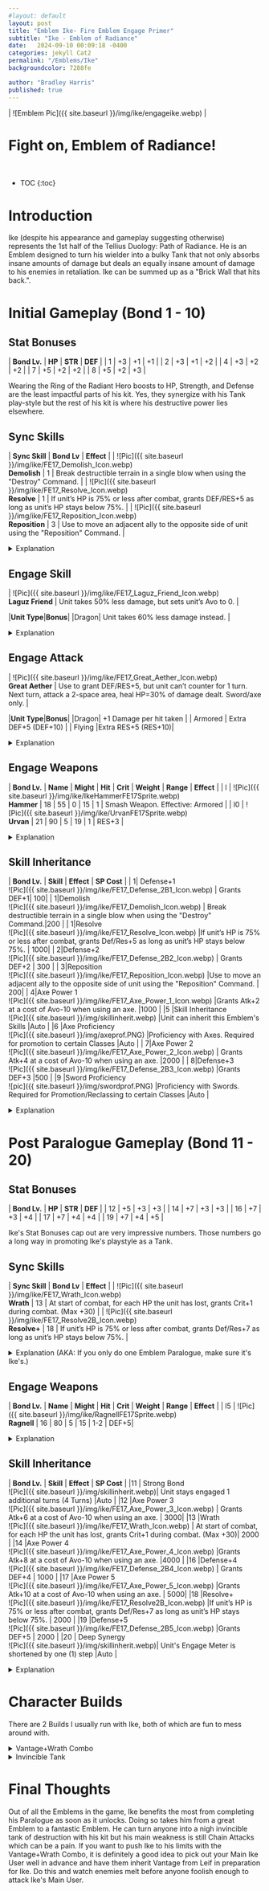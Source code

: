 ```yaml
---
#layout: default
layout: post
title: "Emblem Ike- Fire Emblem Engage Primer"
subtitle: "Ike - Emblem of Radiance"
date:   2024-09-10 00:09:18 -0400
categories: jekyll Cat2
permalink: "/Emblems/Ike"
backgroundcolor: 7288fe

author: "Bradley Harris"
published: true
---
```

 



| ![Emblem Pic]({{ site.baseurl }}/img/ike/engageike.webp) |

 <h1> <div class="evocation"> Fight on, Emblem of Radiance! </div> </h1>
<br>


* TOC
{:toc}





# **Introduction**

Ike (despite his appearance and gameplay suggesting otherwise) represents the 1st half of the Tellius Duology: Path of Radiance. He is an Emblem designed to turn his wielder into a bulky Tank that not only absorbs insane amounts of damage but deals an equally insane amount of damage to his enemies in retaliation. Ike can be summed up as a "Brick Wall that hits back.".

# **Initial Gameplay (Bond 1 - 10)** 

## Stat Bonuses

| **Bond Lv.** | **HP** | **STR** | **DEF** |
| 1 | +3 | +1 | +1 |
| 2 | +3 | +1 | +2 |
| 4 | +3 | +2 | +2 |
| 7 | +5 | +2 | +2 |
| 8 | +5 | +2 | +3 |

Wearing the Ring of the Radiant Hero boosts to HP, Strength, and Defense are the least impactful parts of his kit. Yes, they synergize with his Tank play-style but the rest of his kit is where his destructive power lies elsewhere.

## Sync Skills

| **Sync Skill** | **Bond Lv** | **Effect** |
| ![Pic]({{ site.baseurl }}/img/ike/FE17_Demolish_Icon.webp) <br> **Demolish** | 1 | Break destructible terrain in a single blow when using the "Destroy" Command. | 
| ![Pic]({{ site.baseurl }}/img/ike/FE17_Resolve_Icon.webp) <br> **Resolve** | 1 | If unit’s HP is 75% or less after combat, grants DEF/RES+5 as long as unit’s HP stays below 75%. |
| ![Pic]({{ site.baseurl }}/img/ike/FE17_Reposition_Icon.webp) <br> **Reposition** | 3 | Use to move an adjacent ally to the opposite side of unit using the "Reposition" Command. |

<details>
<summary> Explanation </summary>

Like the Azure Twins, Ike has two Bond 1 Sync Skills and both are inheritable. <br><br>

<b>Demolish</b> is useful for breaking down destructible terrain as it ignores their HP. However, Demolish is a skill that mostly sees use in the Chapter you obtain Ike. Outside of that Chapter, destructible terrain is rare in Engage. <br><br>

<b>Resolve</b>, however, is much more useful. While it's nowhere near as crazy as it was in Ike's home game, that boost to Defense and Resistance synergizes well with Ike's Engage Skill. That 75% or less HP threshold is easier to hit than you'd think so don't be surprised if Resolve is constantly active. <br><br>

<b>Reposition</b> is like Roy's Advance as it's a simple but useful mobility tool. In practice, by moving an ally to the opposite side of the user, that ally has effectively moved an extra 2 spaces. <br><br>

</details>
 
## Engage Skill

| ![Pic]({{ site.baseurl }}/img/ike/FE17_Laguz_Friend_Icon.webp) <br> **Laguz Friend** | Unit takes 50% less damage, but sets unit’s Avo to 0. |


|**Unit Type**|**Bonus**|
|Dragon| Unit takes 60% less damage instead. |

<details>
<summary> Explanation </summary>

Unlike other Emblems, Engaging with Ike radically changes the play style of his wearer because Laguz Friend will be active. This skill requires some context to fully understand the pros and cons. <br><br>

1) When the skill says "<b>Unit takes 1/2 Damage</b>" what it means is that the damage an enemy would inflict on you is calculated normally and THEN is cut in half. <br><br>

2) Your Avoid being set to 0 doesn't mean that you can't dodge attacks at all. What it means is that if an enemy has a Hit Rate below 100%, there is a chance (however small) that Ike's user can dodge. <br><br>

Having every attack only half as hard means Ike's Users can take on twice as many enemies as they normally would. If you have a unit with good base Defence and Resistance combined with the effects of Resolve, they could potentially stand up to both Physical and Magical enemies with an impressive amount of bulk. This is also great as you want to draw in as many enemies as possible because of Ike's Engage Attack. <br><br>

The main weakness of Laguz Friend is <b>Chain Attacks</b>. As a reminder, Chain Attacks are performed by Backup Units that deal a fixed 10% of the target's HP with an 80% accuracy. Because Chain Attacks deal a fixed amount of damage, ignoring your Defense/Resistance Stats, Laguz Friend can't do anything about that. So be careful that your Ike User is Chain Attacked to death. But fear not as there is a way to block Chain Attacks using a Sync Skill from an Emblem you get not too long after obtaining Ike. 

</details>

## Engage Attack

| ![Pic]({{ site.baseurl }}/img/ike/FE17_Great_Aether_Icon.webp) <br> **Great Aether**  | Use to grant DEF/RES+5, but unit can’t counter for 1 turn. Next turn, attack a 2-space area, heal HP=30% of damage dealt. Sword/axe only. |


|**Unit Type**|**Bonus**|
|Dragon| +1 Damage per hit taken |
| Armored | Extra DEF+5 (DEF+10) |
| Flying |Extra RES+5 (RES+10)|

<details>
<summary> Explanation </summary>

The main idea behind <b>Great Aether</b> is that it turns Ike's User into a Time Bomb that detonates after 1 Turn. Therefore, the best use of Great Aether is running into a horde of enemies, digging in for the Enemy Phase, and then retaliating with extreme prejudice the following turn. You might think that not being able to counterattack enemies for 1 Turn is a pain but if use the right weapons, Great Aether's detonation on the following turn MORE than makes up for it. <br><br>

Now you may be thinking that it would be suicide to have a single unit charge head-first into enemy lines but remember, to use Great Aether, you have to be Engaged with Ike in the first place which means Laguz Friend will also be active which stacks with not only the +5 DEF and RES Great Aether grants you but also Resolve (once your HP gets low enough) and Ike's passive stat bonuses. Don't be surprised if you barely take any damage while charging up Great Aether. Besides, any damage you would take will be healed by Great Aether anyway. <br><br>

Great Aether is an Engage Attack that benefits the most from using Smash Weapons. If you want Great Aether to hit as hard as possible, use a Steel or Silver Greataxe as those weapons have an INSANE base Might of 26 and 32 respectively. If Ike's User has a high Strength Stat combined with a Greataxe, usually nothing sort of Armored Enemies are going to survive this.  <br><br>

For maximum effect, you'll want to position Ike's User in an open area to draw as many enemies as possible. Ideally, Great Aether will cover the range depicted in the diagram below. <br><br>

Even if Ike's User can't use high-power Axes normally, don't fret. Ike has them covered with his Engage Weapons. 

</details>

## Engage Weapons 

| **Bond Lv.** | **Name** | **Might** | **Hit** | **Crit** | **Weight** | **Range** | **Effect** |
| l | ![Pic]({{ site.baseurl }}/img/ike/IkeHammerFE17Sprite.webp) <br> **Hammer** | 18 | 55 | 0 | 15 | 1 | Smash Weapon. Effective: Armored |
| l0 | ![Pic]({{ site.baseurl }}/img/ike/UrvanFE17Sprite.webp) <br> **Urvan** | 21 | 90 | 5 | 19 | 1 | RES+3 |

<details>
<summary> Explanation </summary>

Ike's Engage Weapons follows the theme of "<b>Really Strong but also Really Heavy</b>". Ike's Engage Weapons are some of the heaviest in the game. This means that the majority of your army will have trouble double attacking with these weapons but their Might makes up for it. <br><br>

The <b>Hammer</b> is a weapon that may seem out of place but if you're familiar with memes in the Fire Emblem Community about Ike and his infamous rival, The Black Knight, you'll know why they put this weapon on Ike. Memes aside, unlike Lyn's Killer Bow, Ike's Hammer is very different from a regular Hammer. For one, it's a Smash Weapon meaning it can't double and you attack last if you initiate combat. To make up for this, it has double the Might as a regular Hammer. <br><br>

<b>Urvan</b> at Bond 10 has the honor of being the strongest non-Smash Axe in the game. 21 Might is insane and is a good substitute for Greataxes when using Great Aether. Even if you're using it in regular combat, that accuracy means it won't have a hard time hitting foes. 19 Weight is a bit excessive but its other traits make it a fair trade-off, including the boost to Resistance to stack with Ike's other defensive bonuses. 

</details>


## Skill Inheritance 

| **Bond Lv.** | **Skill** | **Effect** | **SP Cost** |
| 1| Defense+1 <br> ![Pic]({{ site.baseurl }}/img/ike/FE17_Defense_2B1_Icon.webp) | Grants DEF+1| 100|
| 1|Demolish <br> ![Pic]({{ site.baseurl }}/img/ike/FE17_Demolish_Icon.webp) | Break destructible terrain in a single blow when using the "Destroy" Command.|200 |
| 1|Resolve <br> ![Pic]({{ site.baseurl }}/img/ike/FE17_Resolve_Icon.webp) |If unit’s HP is 75% or less after combat, grants Def/Res+5 as long as unit’s HP stays below 75%. | 1000|
| 2|Defense+2 <br> ![Pic]({{ site.baseurl }}/img/ike/FE17_Defense_2B2_Icon.webp) | Grants DEF+2 | 300 |
| 3|Reposition <br> ![Pic]({{ site.baseurl }}/img/ike/FE17_Reposition_Icon.webp) |Use to move an adjacent ally to the opposite side of unit using the "Reposition" Command. | 200|
| 4|Axe Power 1 <br> ![Pic]({{ site.baseurl }}/img/ike/FE17_Axe_Power_1_Icon.webp) |Grants Atk+2 at a cost of Avo-10 when using an axe.	 |1000 |
|5 |Skill Inheritance <br> ![Pic]({{ site.baseurl }}/img/skillinherit.webp) |Unit can inherit this Emblem's Skills |Auto |
|6 |Axe Proficiency <br> ![Pic]({{ site.baseurl }}/img/axeprof.PNG) |Proficiency with Axes. Required for promotion to certain Classes |Auto |
| 7|Axe Power 2 <br> ![Pic]({{ site.baseurl }}/img/ike/FE17_Axe_Power_2_Icon.webp) | Grants Atk+4 at a cost of Avo-10 when using an axe.	|2000 |
| 8|Defense+3 <br> ![Pic]({{ site.baseurl }}/img/ike/FE17_Defense_2B3_Icon.webp) |Grants DEF+3 |500 |
|9 |Sword Proficiency <br> ![pic]({{ site.baseurl }}/img/swordprof.PNG) |Proficiency with Swords. Required for Promotion/Reclassing to certain Classes |Auto |

<details>
<summary> Explanation </summary>

Ike's inheritance is reasonably priced across the board which is fitting for someone like him. <br><br>

As I stated before, destructible terrain isn't that common in Engage so <b>Demolish</b> can be safely ignored for other skills. Just having Demolish on Ike's main user as a Sync Skill is enough. <br><br>

<b>Resolve</b> might be worth inheriting on units that see a lot of combat on the front lines. That boost to Defence and Resistance can make them surprisingly bulky, all at a reasonable SP price. <br><br>

<b>Reposition</b> is like Advance as it's an underrated mobility tool. If you can't decide what skill to put on a unit, Reposition makes a decent candidate at a reasonable SP cost. <br><br>

Ike's <b>Stat</b> and <b>Weapon Skills</b> are Defense+ and Axe Power. Axe Power is similar to Roy's Sword Power as it is really powerful but really expensive. It might be worth putting on your Axe users like Warriors, Berserkers, or Great Knights. Alternatively, if you want to amp up the damage of Great Aether, you'll want to inherit one of these skills.  <br><br>

For Weapon Proficiencies Ike provides <b>Axes and Swords</b>. These two Proficiencies together allow any unit to gain access to the Wyvern Knight Class. <br><br>

While Ike's Inheritance may seem good initially, the real prize is locked behind his Paralogue. Once you complete Ike's Paralogue, you will have access to a Sync Skill that is key to Ike's true potential as an Emblem. Fortunately for the Player, Ike's Paralogue unlocks right after the Chapter you obtain him. Be warned however that Ike's Paralogue is one of the more difficult ones in the game but still worth completing for this one Sync Skill alone. <br><br>

</details>



# **Post Paralogue Gameplay (Bond 11 - 20)** 

## Stat Bonuses

| **Bond Lv.** | **HP** | **STR** | **DEF** |
| 12 | +5 | +3 | +3 |
| 14 | +7 | +3 | +3 |
| 16 | +7 | +3 | +4 |
| 17 | +7 | +4 | +4 |
| 19 | +7 | +4 | +5 |

Ike's Stat Bonuses cap out are very impressive numbers. Those numbers go a long way in promoting Ike's playstyle as a Tank.

## Sync Skills

| **Sync Skill** | **Bond Lv** | **Effect** |
| ![Pic]({{ site.baseurl }}/img/ike/FE17_Wrath_Icon.webp) <br> **Wrath** | 13 | At start of combat, for each HP the unit has lost, grants Crit+1 during combat. (Max +30) | 
| ![Pic]({{ site.baseurl }}/img/ike/FE17_Resolve2B_Icon.webp) <br> **Resolve+** | 18 | If unit’s HP is 75% or less after combat, grants Def/Res+7 as long as unit’s HP stays below 75%. |

<details>
<summary> Explanation (AKA: If you only do one Emblem Paralogue, make sure it's Ike's.) </summary>

Resolve upgrades to <b>Resolve+</b>, increasing the boost to Defence and Resistance which goes a long way at making Ike's user even bulkier. <br><br>

The real prize here is <b>Wrath</b> at Bond 13. Wrath works well with Resolve as once you are in the range of this skill activating, Wrath would give you an extra boost to your Critical Rate. How it usually goes is that Ike's user will tank a hit, and Wrath boosts their Critical Rate to ensure the foe is annihilated by a Critical Hit in retaliation. <br><br>

However, where Wrath truly shines is when it's combined with Leif's Vantage. Recall in Leif's Profile, I mentioned the "<b>Vantage+Wrath Combo</b>". We'll discuss this specific build later but as a sneak peek, if Ike's user has inherited Vantage, they become one of your strongest pieces on the board. <br><br>

Wrath alone is the main reason to complete Ike's paralogue ASAP. Think of this skill as rocket fuel to turn Ike from great to amazing. 


</details>


## Engage Weapons 

| **Bond Lv.** | **Name** | **Might** | **Hit** | **Crit** | **Weight** | **Range** | **Effect** |
| l5 | ![Pic]({{ site.baseurl }}/img/ike/RagnellFE17Sprite.webp) <br> **Ragnell** | 16 | 80 | 5 | 15 | 1-2 | DEF+5|

<details>
<summary> Explanation </summary>

At Bond 15, you get Ike's iconic <b>Ragnell</b>. Like Roy's Binding Blade, Ragnell is a 1-2 Range Sword that inflicts Physical Damage despite the magical animation and grants a boost to Defence. Ragnell is Ike's answer to ranged enemies as neither the Hammer nor Urvan can attack enemies at range. Ragnell being a Physical weapon is even better as Mages have low defences, letting them be easily one-shotted. 

</details>


## Skill Inheritance

| **Bond Lv.** | **Skill** | **Effect** | **SP Cost** |
|11 | Strong Bond <br> ![Pic]({{ site.baseurl }}/img/skillinherit.webp)| Unit stays engaged 1 additional turns (4 Turns) |Auto |
|12 |Axe Power 3 <br> ![Pic]({{ site.baseurl }}/img/ike/FE17_Axe_Power_3_Icon.webp) |	Grants Atk+6 at a cost of Avo-10 when using an axe. | 3000|
|13 |Wrath <br> ![Pic]({{ site.baseurl }}/img/ike/FE17_Wrath_Icon.webp) | At start of combat, for each HP the unit has lost, grants Crit+1 during combat. (Max +30)| 2000 |
|14 |Axe Power 4 <br> ![Pic]({{ site.baseurl }}/img/ike/FE17_Axe_Power_4_Icon.webp) |Grants Atk+8 at a cost of Avo-10 when using an axe.	 |4000 |
|16 |Defense+4 <br> ![Pic]({{ site.baseurl }}/img/ike/FE17_Defense_2B4_Icon.webp) | Grants DEF+4 | 1000 |
|17 |Axe Power 5 <br> ![Pic]({{ site.baseurl }}/img/ike/FE17_Axe_Power_5_Icon.webp) |Grants Atk+10 at a cost of Avo-10 when using an axe. | 5000|
|18 |Resolve+ <br> ![Pic]({{ site.baseurl }}/img/ike/FE17_Resolve2B_Icon.webp) |If unit’s HP is 75% or less after combat, grants Def/Res+7 as long as unit’s HP stays below 75%. | 2000 |
|19 |Defense+5 <br> ![Pic]({{ site.baseurl }}/img/ike/FE17_Defense_2B5_Icon.webp) |Grants DEF+5 | 2000 |
|20 | Deep Synergy <br> ![Pic]({{ site.baseurl }}/img/skillinherit.webp)| Unit's Engage Meter is shortened by one (1) step |Auto |

<details>
<summary> Explanation </summary>

Of Ike's higher Skill Inheritance, <b>Wrath</b> is your highest priority. I recommend inheriting Wrath on Leif's Main User as they will naturally have Vantage as a Sync Skill from wearing Leif's Ring. 2000 SP is a lot to ask for this skill but it could be worth it. 

</details>






# **Character Builds**

There are 2 Builds I usually run with Ike, both of which are fun to mess around with.


<details>
<summary> Vantage+Wrath Combo </summary>

This is the bread and butter build for Ike as it is quite easy to assemble. What you need is the following. <br><br>

1) A Unit with a high Strength Stat and/or Growth Rate such as Louis, Amber, Panette, etc. Reclass them to an Axe-wielding Class like Warrior or Berserker. <br><br>

2) The Unit selected in Step 1 has inherited Vantage from Leif. Louis and Amber are especially good candidates for this as by the time you have Leif to get Vantage, both of them have already joined your army. <br><br>

3) A Killer Axe with an Engraving from either Lyn (-3 Might, +20 Critical) or Corrin (-2 Might, +30 Critical). <br><br>

4) Completed Ike's Paralogue to unlock his higher Bond Levels and Wrath. <br><br>

A normal Killer Axe has a Critical Rate of 30. Lyn's and Corrin's Engraving at the Forge gives a further boost of 20 or 30 Critical respectively. Wrath gives a Critical Boost of 1-30 depending on the user's current HP. With all of these components in place, Ike's User can reach critical rates of 50% and above. This is before you take into consideration other factors such as the Unit's Dexterity Stat which boosts Critical Rate. <br><br>

With this build, Ike's User tanking hits will let them activate Wrath to make their Critical Rate skyrocket and once they are past a certain HP threshold, Resolve with activate. At this point, Ike's User can shrug off enemy attacks and obliterate the foe with a Wrath-fueled Critical Hit. <br><br>

Even if your HP gets low, Vantage will activate as an insurance policy, making you attack first and likely Critical the enemy, killing them. Remember that regular Vantage requires you to be 25% HP or less to activate. At that point, you are most likely receiving the maximum Critical Boost from Wrath (+30 Critical) so don't be surprised if you have a Critical Rate somewhere in the 80s or 90s. <br><br>

I cannot stress how powerful this build is. It has to be seen to be believed. Vantage+Wrath is one of the most powerful builds in Engage and is easy to set up if you plan for it in advance. If you're playing on Maddening Difficult, do not hesitate to use this build as it will save you a lot of headache and frustration. However, please remember that this build is not invincible. Its biggest weakness is that you can't counter ranged enemies with a Killer Axe. 

</details>

<details>
<summary> Invincible Tank </summary>

This build revolves around maximizing Ike's bulk and tankiness. I recommend putting Ike on a <b>General</b> or <b>Great Knight</b> (who can use Axes). These classes have great Strength stats which combined with the high might of Ike's Engage Weapons, leads to more consistent 1-Hit Kills and stronger Great Aethers. Furthermore, these classes don't care about their Speed stat or dodging so the Avoid penalty of Laguz Friend is negligible to them. The main weakness with this build is Mages as Generals and to a lesser extent, Great Knights have bad Resistance Stats which makes them susceptible to magic. You also need to worry about Chain Attacks as the enemy loves to sprinkle Backup Units among their ranks. However, this weakness can be patched up with a certain Sync Skill from another Emblem.


</details>



# **Final Thoughts** <br>

Out of all the Emblems in the game, Ike benefits the most from completing his Paralogue as soon as it unlocks. Doing so takes him from a great Emblem to a fantastic Emblem. He can turn anyone into a nigh invincible tank of destruction with his kit but his main weakness is still Chain Attacks which can be a pain. If you want to push Ike to his limits with the Vantage+Wrath Combo, it is definitely a good idea to pick out your Main Ike User well in advance and have them inherit Vantage from Leif in preparation for Ike. Do this and watch enemies melt before anyone foolish enough to attack Ike's Main User. 
